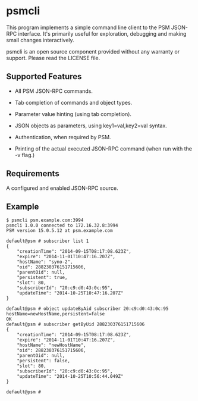 psmcli
======

This program implements a simple command line client to the PSM JSON-RPC
interface. It's primarily useful for exploration, debugging and making
small changes interactively.

psmcli is an open source component provided without any warranty or
support. Please read the LICENSE file.

Supported Features
------------------

 * All PSM JSON-RPC commands.

 * Tab completion of commands and object types.

 * Parameter value hinting (using tab completion).

 * JSON objects as parameters, using key1=val,key2=val syntax.

 * Authentication, when required by PSM.

 * Printing of the actual executed JSON-RPC command (when run with the
   -v flag.)

Requirements
------------

A configured and enabled JSON-RPC source.

Example
-----

```$bash
$ psmcli psm.example.com:3994
psmcli 1.0.0 connected to 172.16.32.8:3994
PSM version 15.0.5.12 at psm.example.com

default@psm # subscriber list 1
{
    "creationTime": "2014-09-15T08:17:08.623Z",
    "expire": "2014-11-01T10:47:16.207Z",
    "hostName": "syno-2",
    "oid": 288230376151715606,
    "parentOid": null,
    "persistent": true,
    "slot": 80,
    "subscriberId": "20:c9:d0:43:0c:95",
    "updateTime": "2014-10-25T10:47:16.207Z"
}

default@psm # object updateByAid subscriber 20:c9:d0:43:0c:95 hostName=newHostName,persistent=false
OK
default@psm # subscriber getByUid 288230376151715606
{
    "creationTime": "2014-09-15T08:17:08.623Z",
    "expire": "2014-11-01T10:47:16.207Z",
    "hostName": "newHostName",
    "oid": 288230376151715606,
    "parentOid": null,
    "persistent": false,
    "slot": 80,
    "subscriberId": "20:c9:d0:43:0c:95",
    "updateTime": "2014-10-25T10:56:44.049Z"
}

default@psm #
```
